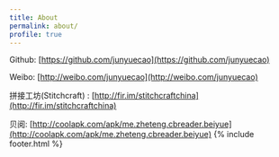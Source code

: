 ```yaml
---
title: About
permalink: about/
profile: true
---
```


Github: [https://github.com/junyuecao](https://github.com/junyuecao) 

Weibo: [http://weibo.com/junyuecao](http://weibo.com/junyuecao)

拼接工坊(Stitchcraft) : [http://fir.im/stitchcraftchina](http://fir.im/stitchcraftchina)

贝阅: [http://coolapk.com/apk/me.zheteng.cbreader.beiyue](http://coolapk.com/apk/me.zheteng.cbreader.beiyue)
{% include footer.html %}